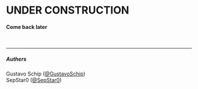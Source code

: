 # UNDER CONSTRUCTION

#### Come back later <!-- markdownlint-disable-line heading-increment -->

<br> <!-- markdownlint-disable-line no-inline-html -->

___

##### Authers

Gustavo Schip ([@GustavoSchip](https://github.com/GustavoSchip)) <br> <!-- markdownlint-disable-line no-inline-html --> <!-- markdownlint-disable-line line-length -->
SepStar0 ([@SepStar0](https://github.com/SepStar0))
